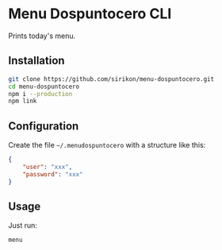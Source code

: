 # Menu Dospuntocero CLI

Prints today's menu.

## Installation

```bash
git clone https://github.com/sirikon/menu-dospuntocero.git
cd menu-dospuntocero
npm i --production
npm link
```

## Configuration

Create the file `~/.menudospuntocero` with a structure like this:

```json
{
    "user": "xxx",
    "password": "xxx"
}
```

## Usage

Just run:

```
menu
```
